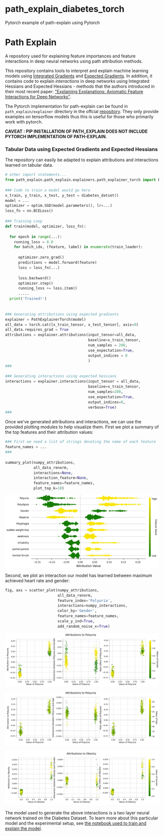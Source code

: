 # path_explain_diabetes_torch
Pytorch example of path-explain using Pytorch

# Path Explain

A repository used for explaining feature importances and feature interactions in deep neural networks using path attribution methods.

This repository contains tools to interpret and explain machine learning models using [Integrated Gradients](https://arxiv.org/abs/1703.01365) and [Expected Gradients](https://arxiv.org/abs/1906.10670). In addition, it contains code to explain _interactions_ in deep networks using Integrated Hessians and Expected Hessians - methods that the authors introduced in their most recent paper: ["Explaining Explanations: Axiomatic Feature Interactions for Deep Networks"](https://www.jmlr.org/papers/v22/20-1223.html).

The Pytorch implementation for path-explain can be found in `path_explain/explainer` directory in the offcial [repository](https://github.com/suinleelab/path_explain). They only provide examples on tensorflow models thus this is useful for those who primarily work with pytorch. 

**CAVEAT : PIP INSTALLATION OF PATH_EXPLAIN DOES NOT INCLUDE PYTORCH IMPLEMENTATION OF PATH-EXPLAIN.**

### Tabular Data using Expected Gradients and Expected Hessians

The repository can easily be adapted to explain attributions and interactions learned on tabular data.
```python
# other import statements...
from path_explain.path_explain.explainers.path_explainer_torch import PathExplainerTorch

### Code to train a model would go here
x_train, y_train, x_test, y_test = diabetes_datset()
model = ...
optimizer = optim.SGD(model.parameters(), lr=...)
loss_fn = nn.BCELoss()

### Training Loop
def train(model, optimizer, loss_fn):

  for epoch in range(...):
    running_loss = 0.0
    for batch_idx, (feature, label) in enumerate(train_loader):

      optimizer.zero_grad()
      predictions = model.forward(feature)
      loss = loss_fn(...)

      loss.backward()
      optimizer.step()
      running_loss += loss.item()
      .....
  print('Trained!')


### Generating attributions using expected gradients
explainer = PathExplainerTorch(model)
all_data = torch.cat([x_train_tensor, x_test_tensor], axis=0)
all_data.requires_grad = True  
attributions = explainer.attributions(input_tensor=all_data,
                                      baseline=x_train_tensor,
                                      num_samples = 200,
                                      use_expectation=True,
                                      output_indices = 0
                                      )
###

### Generating interactions using expected hessians
interactions = explainer.interactions(input_tensor = all_data,
                                      baseline=x_train_tensor,
                                      num_samples=200,
                                      use_expectation=True,
                                      output_indices=0,
                                      verbose=True)
###
```

Once we've generated attributions and interactions, we can use the provided plotting modules to help visualize them. First we plot a summary of the top features and their attribution values:
```python
### First we need a list of strings denoting the name of each feature
feature_names = ...
###

summary_plot(numpy_attributions,
             all_data_renorm,
             interactions=None,
             interaction_feature=None,
             feature_names=feature_names,
             plot_top_k=10)
```
![Diabetes Summary Plot](summary.JPG)

Second, we plot an interaction our model has learned between maximum achieved heart rate and gender:
```python
fig, axs = scatter_plot(numpy_attributions,
                        all_data_renorm,
                        feature_index='Polyuria',
                        interactions=numpy_interactions,
                        color_by='Gender',
                        feature_names=feature_names,
                        scale_y_ind=True,
                        add_random_noise_x=True)
```
![Interaction: Polyuria and Gender](poly-gender.JPG)

![Interaction: Polyuria and Age](poly-age.JPG)

![Interaction: Obesity and Gender](obe-gen.JPG)


The model used to generate the above interactions is a two layer neural network trained on the Diabetes Dataset. To learn more about this particular model and the experimental setup, see [the notebook used to train and explain the model](https://github.com/shubhe25p/path_explain_diabetes_torch/blob/master/path_explain_torch_diabetes.ipynb).






